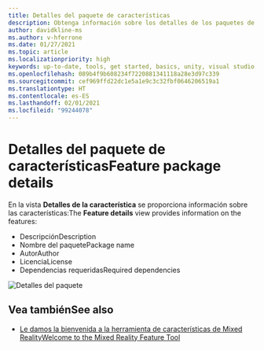 ```yaml
---
title: Detalles del paquete de características
description: Obtenga información sobre los detalles de los paquetes de características en la herramienta de características de MR para el desarrollo de HoloLens y VR.
author: davidkline-ms
ms.author: v-hferrone
ms.date: 01/27/2021
ms.topic: article
ms.localizationpriority: high
keywords: up-to-date, tools, get started, basics, unity, visual studio, toolkit, mixed reality headset, windows mixed reality headset, virtual reality headset, installation, Windows, HoloLens, emulator, unreal, openxr
ms.openlocfilehash: 089b4f9b608234f7220881341118a28e3d97c339
ms.sourcegitcommit: cef969ffd22dc1e5a1e9c3c32fbf0646206519a1
ms.translationtype: HT
ms.contentlocale: es-ES
ms.lasthandoff: 02/01/2021
ms.locfileid: "99244078"
---
```

# <a name="feature-package-details"></a><span data-ttu-id="d64e3-104">Detalles del paquete de características</span><span class="sxs-lookup"><span data-stu-id="d64e3-104">Feature package details</span></span>

<span data-ttu-id="d64e3-105">En la vista **Detalles de la característica** se proporciona información sobre las características:</span><span class="sxs-lookup"><span data-stu-id="d64e3-105">The **Feature details** view provides information on the features:</span></span> 
* <span data-ttu-id="d64e3-106">Descripción</span><span class="sxs-lookup"><span data-stu-id="d64e3-106">Description</span></span>
* <span data-ttu-id="d64e3-107">Nombre del paquete</span><span class="sxs-lookup"><span data-stu-id="d64e3-107">Package name</span></span>
* <span data-ttu-id="d64e3-108">Autor</span><span class="sxs-lookup"><span data-stu-id="d64e3-108">Author</span></span> 
* <span data-ttu-id="d64e3-109">Licencia</span><span class="sxs-lookup"><span data-stu-id="d64e3-109">License</span></span>
* <span data-ttu-id="d64e3-110">Dependencias requeridas</span><span class="sxs-lookup"><span data-stu-id="d64e3-110">Required dependencies</span></span>

![Detalles del paquete](images/FeatureToolFeatureDetails.png)

## <a name="see-also"></a><span data-ttu-id="d64e3-112">Vea también</span><span class="sxs-lookup"><span data-stu-id="d64e3-112">See also</span></span>

- [<span data-ttu-id="d64e3-113">Le damos la bienvenida a la herramienta de características de Mixed Reality</span><span class="sxs-lookup"><span data-stu-id="d64e3-113">Welcome to the Mixed Reality Feature Tool</span></span>](welcome-to-mr-feature-tool.md)
